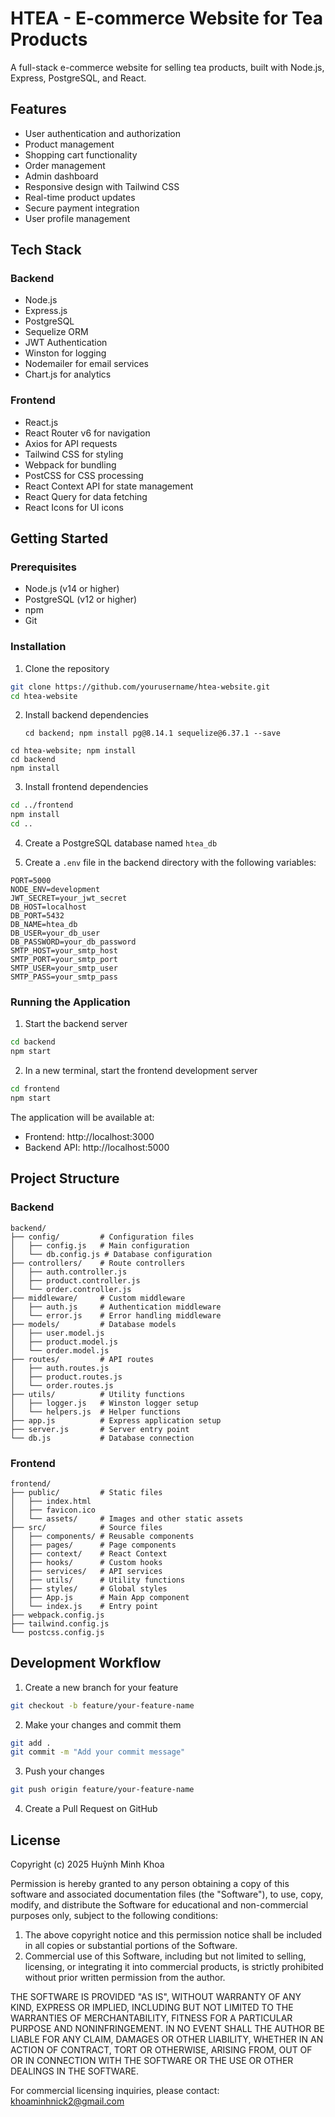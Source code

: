 # HTEA - E-commerce Website for Tea Products

A full-stack e-commerce website for selling tea products, built with Node.js, Express, PostgreSQL, and React.

## Features

- User authentication and authorization
- Product management
- Shopping cart functionality
- Order management
- Admin dashboard
- Responsive design with Tailwind CSS
- Real-time product updates
- Secure payment integration
- User profile management

## Tech Stack

### Backend
- Node.js
- Express.js
- PostgreSQL
- Sequelize ORM
- JWT Authentication
- Winston for logging
- Nodemailer for email services
- Chart.js for analytics

### Frontend
- React.js
- React Router v6 for navigation
- Axios for API requests
- Tailwind CSS for styling
- Webpack for bundling
- PostCSS for CSS processing
- React Context API for state management
- React Query for data fetching
- React Icons for UI icons

## Getting Started

### Prerequisites
- Node.js (v14 or higher)
- PostgreSQL (v12 or higher)
- npm
- Git

### Installation

1. Clone the repository
```bash
git clone https://github.com/yourusername/htea-website.git
cd htea-website
```

2. Install backend dependencies
   ```frist
   cd backend; npm install pg@8.14.1 sequelize@6.37.1 --save
```second 
cd htea-website; npm install
cd backend
npm install
```

3. Install frontend dependencies
```bash
cd ../frontend
npm install
cd ..
```

4. Create a PostgreSQL database named `htea_db`

5. Create a `.env` file in the backend directory with the following variables:
```
PORT=5000
NODE_ENV=development
JWT_SECRET=your_jwt_secret
DB_HOST=localhost
DB_PORT=5432
DB_NAME=htea_db
DB_USER=your_db_user
DB_PASSWORD=your_db_password
SMTP_HOST=your_smtp_host
SMTP_PORT=your_smtp_port
SMTP_USER=your_smtp_user
SMTP_PASS=your_smtp_pass
```

### Running the Application

1. Start the backend server
```bash
cd backend
npm start
```

2. In a new terminal, start the frontend development server
```bash
cd frontend
npm start
```

The application will be available at:
- Frontend: http://localhost:3000
- Backend API: http://localhost:5000

## Project Structure

### Backend
```
backend/
├── config/         # Configuration files
│   ├── config.js   # Main configuration
│   └── db.config.js # Database configuration
├── controllers/    # Route controllers
│   ├── auth.controller.js
│   ├── product.controller.js
│   └── order.controller.js
├── middleware/     # Custom middleware
│   ├── auth.js     # Authentication middleware
│   └── error.js    # Error handling middleware
├── models/         # Database models
│   ├── user.model.js
│   ├── product.model.js
│   └── order.model.js
├── routes/         # API routes
│   ├── auth.routes.js
│   ├── product.routes.js
│   └── order.routes.js
├── utils/          # Utility functions
│   ├── logger.js   # Winston logger setup
│   └── helpers.js  # Helper functions
├── app.js          # Express application setup
├── server.js       # Server entry point
└── db.js           # Database connection
```

### Frontend
```
frontend/
├── public/         # Static files
│   ├── index.html
│   ├── favicon.ico
│   └── assets/     # Images and other static assets
├── src/            # Source files
│   ├── components/ # Reusable components
│   ├── pages/      # Page components
│   ├── context/    # React Context
│   ├── hooks/      # Custom hooks
│   ├── services/   # API services
│   ├── utils/      # Utility functions
│   ├── styles/     # Global styles
│   ├── App.js      # Main App component
│   └── index.js    # Entry point
├── webpack.config.js
├── tailwind.config.js
└── postcss.config.js
```

## Development Workflow

1. Create a new branch for your feature
```bash
git checkout -b feature/your-feature-name
```

2. Make your changes and commit them
```bash
git add .
git commit -m "Add your commit message"
```

3. Push your changes
```bash
git push origin feature/your-feature-name
```

4. Create a Pull Request on GitHub

## License

Copyright (c) 2025 Huỳnh Minh Khoa

Permission is hereby granted to any person obtaining a copy of this software and associated documentation files (the "Software"), to use, copy, modify, and distribute the Software for educational and non-commercial purposes only, subject to the following conditions:

1. The above copyright notice and this permission notice shall be included in all copies or substantial portions of the Software.
2. Commercial use of this Software, including but not limited to selling, licensing, or integrating it into commercial products, is strictly prohibited without prior written permission from the author.

THE SOFTWARE IS PROVIDED "AS IS", WITHOUT WARRANTY OF ANY KIND, EXPRESS OR IMPLIED, INCLUDING BUT NOT LIMITED TO THE WARRANTIES OF MERCHANTABILITY, FITNESS FOR A PARTICULAR PURPOSE AND NONINFRINGEMENT. IN NO EVENT SHALL THE AUTHOR BE LIABLE FOR ANY CLAIM, DAMAGES OR OTHER LIABILITY, WHETHER IN AN ACTION OF CONTRACT, TORT OR OTHERWISE, ARISING FROM, OUT OF OR IN CONNECTION WITH THE SOFTWARE OR THE USE OR OTHER DEALINGS IN THE SOFTWARE.

For commercial licensing inquiries, please contact: khoaminhnick2@gmail.com
